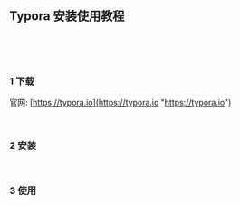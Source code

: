 ## Typora 安装使用教程  

​    

​    

### 1 下载  

官网: [https://typora.io](https://typora.io "https://typora.io")  

​    

### 2 安装  

​    

### 3 使用  



